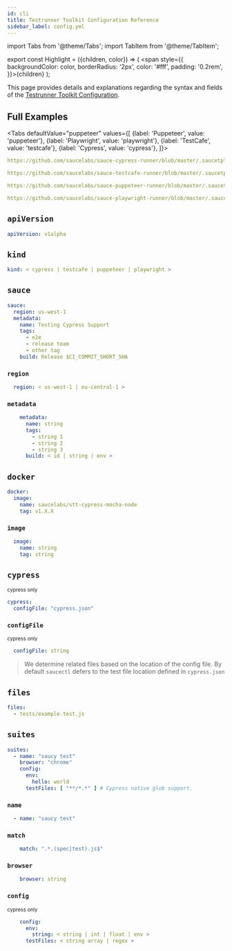 ```yaml
---
id: cli
title: Testrunner Toolkit Configuration Reference
sidebar_label: config.yml
---
```


import Tabs from '@theme/Tabs';
import TabItem from '@theme/TabItem';

export const Highlight = ({children, color}) => ( <span style={{
      backgroundColor: color,
      borderRadius: '2px',
      color: '#fff',
      padding: '0.2rem',
    }}>{children}</span> );

This page provides details and explanations regarding the syntax and fields of the [Testrunner Toolkit Configuration](/testrunner-toolkit/configuration).

## Full Examples

<Tabs
  defaultValue="puppeteer"
  values={[
    {label: 'Puppeteer', value: 'puppeteer'},
    {label: 'Playwright', value: 'playwright'},
    {label: 'TestCafe', value: 'testcafe'},
    {label: 'Cypress', value: 'cypress'},
  ]}>

<TabItem value="cypress">

```yaml reference
https://github.com/saucelabs/sauce-cypress-runner/blob/master/.saucetpl/.sauce/config.yml
```

</TabItem>
<TabItem value="testcafe">

```yaml reference
https://github.com/saucelabs/sauce-testcafe-runner/blob/master/.saucetpl/.sauce/config.yml
```

</TabItem>
<TabItem value="puppeteer">

```yaml reference
https://github.com/saucelabs/sauce-puppeteer-runner/blob/master/.saucetpl/.sauce/config.yml
```

</TabItem>
<TabItem value="playwright">

```yaml reference
https://github.com/saucelabs/sauce-playwright-runner/blob/master/.saucetpl/.sauce/config.yml
```

</TabItem>
</Tabs>

## `apiVersion`

```yaml
apiVersion: v1alpha
```

## `kind`

```yaml
kind: < cypress | testcafe | puppeteer | playwright >
```

## `sauce`

```yaml
sauce:
  region: us-west-1
  metadata:
    name: Testing Cypress Support
    tags:
      - e2e
      - release team
      - other tag
    build: Release $CI_COMMIT_SHORT_SHA
```

### `region`

```yaml
  region: < us-west-1 | eu-central-1 >
```

### `metadata`

```yaml
    metadata:
      name: string
      tags:
        - string 1
        - string 2
        - string 3
      build: < id | string | env >
```

## `docker`

```yaml
docker:
  image:
    name: saucelabs/stt-cypress-mocha-node
    tag: v1.X.X
```

### `image`

```yaml
  image:
    name: string
    tag: string
```

## `cypress`

<p><small><Highlight color="#25c2a0">cypress only</Highlight></small></p>

```yaml
cypress:
  configFile: "cypress.json"
```

### `configFile`

<p><small><Highlight color="#25c2a0">cypress only</Highlight></small></p>


```yaml
  configFile: string
```

> We determine related files based on the location of the config file. By default `saucectl` defers to the test file location defined in `cypress.json`

## `files`

```yaml
files:
  - tests/example.test.js
```

## `suites`

```yaml
suites:
  - name: "saucy test"
    browser: "chrome"
    config:
      env:
        hello: world
      testFiles: [ "**/*.*" ] # Cypress native glob support.
```

### `name`

```yaml
  - name: "saucy test"
```

### `match`

```yaml
    match: ".*.(spec|test).js$"
```

### `browser`

```yaml
    browser: string
```

### `config`

<p><small><Highlight color="#25c2a0">cypress only</Highlight></small></p>

```yaml
    config:
      env:
        string: < string | int | float | env >
      testFiles: < string array | regex >
```
